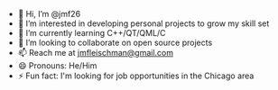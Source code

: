 - 👋 Hi, I’m @jmf26
- 👀 I’m interested in developing personal projects to grow my skill set
- 🌱 I’m currently learning C++/QT/QML/C
- 💞️ I’m looking to collaborate on open source projects
- 📫 Reach me at jmfleischman@gmail.com
- 😄 Pronouns: He/Him  
- ⚡ Fun fact: I'm looking for job opportunities in the Chicago area

<!---
jmf26/jmf26 is a ✨ special ✨ repository because its `README.md` (this file) appears on your GitHub profile.
You can click the Preview link to take a look at your changes.
--->
